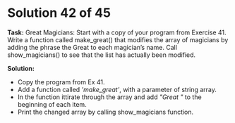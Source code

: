 # Solution 42 of 45

**Task:** Great Magicians: Start with a copy of your program from Exercise 41. Write a function called make_great() that modifies the array of magicians by adding the phrase the Great to each magician’s name. Call show_magicians() to see that the list has actually been modified.

**Solution:**
- Copy the program from Ex 41.
- Add a function called *'make_great'*, with a parameter of string array.
- In the function ittirate through the array and add *"Great "* to the beginning of each item.
- Print the changed array by calling show_magicians function.